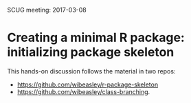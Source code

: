 SCUG meeting: 2017-03-08

Creating a minimal R package: initializing package skeleton
==========================

This hands-on discussion follows the material in two repos:
* https://github.com/wibeasley/r-package-skeleton
* https://github.com/wibeasley/class-branching.
